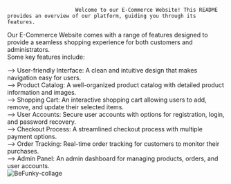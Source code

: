                           Welcome to our E-Commerce Website! This README provides an overview of our platform, guiding you through its features.

Our E-Commerce Website comes with a range of features designed to provide a seamless shopping experience for both customers and administrators. <br> 
Some key features include:<br>

--> User-friendly Interface: A clean and intuitive design that makes navigation easy for users.<br>
--> Product Catalog: A well-organized product catalog with detailed product information and images.<br>
--> Shopping Cart: An interactive shopping cart allowing users to add, remove, and update their selected items.<br>
--> User Accounts: Secure user accounts with options for registration, login, and password recovery.<br>
--> Checkout Process: A streamlined checkout process with multiple payment options.<br>
--> Order Tracking: Real-time order tracking for customers to monitor their purchases.<br>
--> Admin Panel: An admin dashboard for managing products, orders, and user accounts.<br>
![BeFunky-collage](https://github.com/priyabrathtripathi/E-comerce_website/assets/78248484/80207b7b-5487-48fe-8d93-92924d37f2fe)


